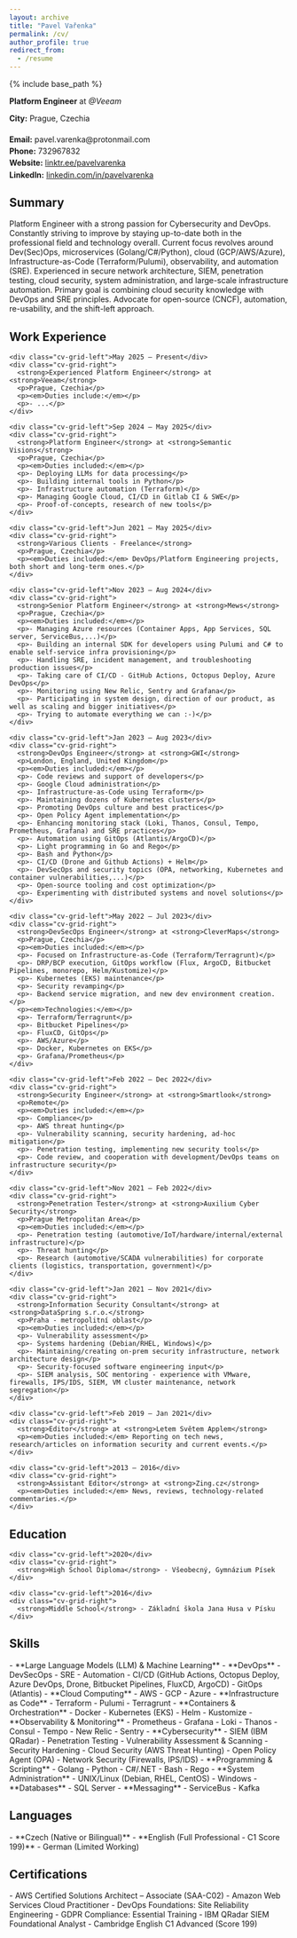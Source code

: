 ```yaml
---
layout: archive
title: "Pavel Vařenka"
permalink: /cv/
author_profile: true
redirect_from:
  - /resume
---
```


{% include base_path %}

<p style="margin-bottom: 0.5em; "><strong>Platform Engineer</strong> at <em>@Veeam</em></p>
<p style="margin-bottom: 1.5em;"><strong>City:</strong> Prague, Czechia</p>

<ul style="list-style: none; padding-left: 0; margin-bottom: 2em;">
  <li style="margin-bottom: 0.3em;"><strong>Email:</strong> pavel.varenka@protonmail.com</li>
  <li style="margin-bottom: 0.3em;"><strong>Phone:</strong> 732967832</li>
  <li style="margin-bottom: 0.3em;"><strong>Website:</strong> <a href="https://linktr.ee/pavelvarenka">linktr.ee/pavelvarenka</a></li>
  <li style="margin-bottom: 0.3em;"><strong>LinkedIn:</strong> <a href="https://www.linkedin.com/in/pavelvarenka">linkedin.com/in/pavelvarenka</a></li>
</ul>

<section class="cv-section">
  <h2 class="cv-section-title">Summary</h2>
  <p>Platform Engineer with a strong passion for Cybersecurity and DevOps. Constantly striving to improve by staying up-to-date both in the professional field and technology overall. Current focus revolves around Dev(Sec)Ops, microservices (Golang/C#/Python), cloud (GCP/AWS/Azure), Infrastructure-as-Code (Terraform/Pulumi), observability, and automation (SRE). Experienced in secure network architecture, SIEM, penetration testing, cloud security, system administration, and large-scale infrastructure automation. Primary goal is combining cloud security knowledge with DevOps and SRE principles. Advocate for open-source (CNCF), automation, re-usability, and the shift-left approach.</p>
</section>

<section class="cv-section">
  <h2 class="cv-section-title">Work Experience</h2>
  <div class="cv-grid">

    <div class="cv-grid-left">May 2025 – Present</div>
    <div class="cv-grid-right">
      <strong>Experienced Platform Engineer</strong> at <strong>Veeam</strong>
      <p>Prague, Czechia</p>
      <p><em>Duties include:</em></p>
      <p>- ...</p>
    </div>

    <div class="cv-grid-left">Sep 2024 – May 2025</div>
    <div class="cv-grid-right">
      <strong>Platform Engineer</strong> at <strong>Semantic Visions</strong>
      <p>Prague, Czechia</p>
      <p><em>Duties included:</em></p>
      <p>- Deploying LLMs for data processing</p>
      <p>- Building internal tools in Python</p>
      <p>- Infrastructure automation (Terraform)</p>
      <p>- Managing Google Cloud, CI/CD in Gitlab CI & SWE</p>
      <p>- Proof-of-concepts, research of new tools</p>
    </div>

    <div class="cv-grid-left">Jun 2021 – May 2025</div>
    <div class="cv-grid-right">
      <strong>Various Clients - Freelance</strong>
      <p>Prague, Czechia</p>
      <p><em>Duties included:</em> DevOps/Platform Engineering projects, both short and long-term ones.</p>
    </div>

    <div class="cv-grid-left">Nov 2023 – Aug 2024</div>
    <div class="cv-grid-right">
      <strong>Senior Platform Engineer</strong> at <strong>Mews</strong>
      <p>Prague, Czechia</p>
      <p><em>Duties included:</em></p>
      <p>- Managing Azure resources (Container Apps, App Services, SQL server, ServiceBus,...)</p>
      <p>- Building an internal SDK for developers using Pulumi and C# to enable self-service infra provisioning</p>
      <p>- Handling SRE, incident management, and troubleshooting production issues</p>
      <p>- Taking care of CI/CD - GitHub Actions, Octopus Deploy, Azure DevOps</p>
      <p>- Monitoring using New Relic, Sentry and Grafana</p>
      <p>- Participating in system design, direction of our product, as well as scaling and bigger initiatives</p>
      <p>- Trying to automate everything we can :-)</p>
    </div>

    <div class="cv-grid-left">Jan 2023 – Aug 2023</div>
    <div class="cv-grid-right">
      <strong>DevOps Engineer</strong> at <strong>GWI</strong>
      <p>London, England, United Kingdom</p>
      <p><em>Duties included:</em></p>
      <p>- Code reviews and support of developers</p>
      <p>- Google Cloud administration</p>
      <p>- Infrastructure-as-Code using Terraform</p>
      <p>- Maintaining dozens of Kubernetes clusters</p>
      <p>- Promoting DevOps culture and best practices</p>
      <p>- Open Policy Agent implementation</p>
      <p>- Enhancing monitoring stack (Loki, Thanos, Consul, Tempo, Prometheus, Grafana) and SRE practices</p>
      <p>- Automation using GitOps (Atlantis/ArgoCD)</p>
      <p>- Light programming in Go and Rego</p>
      <p>- Bash and Python</p>
      <p>- CI/CD (Drone and Github Actions) + Helm</p>
      <p>- DevSecOps and security topics (OPA, networking, Kubernetes and container vulnerabilities,...)</p>
      <p>- Open-source tooling and cost optimization</p>
      <p>- Experimenting with distributed systems and novel solutions</p>
    </div>

    <div class="cv-grid-left">May 2022 – Jul 2023</div>
    <div class="cv-grid-right">
      <strong>DevSecOps Engineer</strong> at <strong>CleverMaps</strong>
      <p>Prague, Czechia</p>
      <p><em>Duties included:</em></p>
      <p>- Focused on Infrastructure-as-Code (Terraform/Terragrunt)</p>
      <p>- DRP/BCP execution, GitOps workflow (Flux, ArgoCD, Bitbucket Pipelines, monorepo, Helm/Kustomize)</p>
      <p>- Kubernetes (EKS) maintenance</p>
      <p>- Security revamping</p>
      <p>- Backend service migration, and new dev environment creation.</p>
      <p><em>Technologies:</em></p>
      <p>- Terraform/Terragrunt</p>
      <p>- Bitbucket Pipelines</p>
      <p>- FluxCD, GitOps</p>
      <p>- AWS/Azure</p>
      <p>- Docker, Kubernetes on EKS</p>
      <p>- Grafana/Prometheus</p>
    </div>

    <div class="cv-grid-left">Feb 2022 – Dec 2022</div>
    <div class="cv-grid-right">
      <strong>Security Engineer</strong> at <strong>Smartlook</strong>
      <p>Remote</p>
      <p><em>Duties included:</em></p>
      <p>- Compliance</p>
      <p>- AWS threat hunting</p>
      <p>- Vulnerability scanning, security hardening, ad-hoc mitigation</p>
      <p>- Penetration testing, implementing new security tools</p>
      <p>- Code review, and cooperation with development/DevOps teams on infrastructure security</p>
    </div>

    <div class="cv-grid-left">Nov 2021 – Feb 2022</div>
    <div class="cv-grid-right">
      <strong>Penetration Tester</strong> at <strong>Auxilium Cyber Security</strong>
      <p>Prague Metropolitan Area</p>
      <p><em>Duties included:</em></p>
      <p>- Penetration testing (automotive/IoT/hardware/internal/external infrastructure)</p>
      <p>- Threat hunting</p>
      <p>- Research (automotive/SCADA vulnerabilities) for corporate clients (logistics, transportation, government)</p>
    </div>

    <div class="cv-grid-left">Jan 2021 – Nov 2021</div>
    <div class="cv-grid-right">
      <strong>Information Security Consultant</strong> at <strong>DataSpring s.r.o.</strong>
      <p>Praha - metropolitní oblast</p>
      <p><em>Duties included:</em></p>
      <p>- Vulnerability assessment</p>
      <p>- Systems hardening (Debian/RHEL, Windows)</p>
      <p>- Maintaining/creating on-prem security infrastructure, network architecture design</p>
      <p>- Security-focused software engineering input</p>
      <p>- SIEM analysis, SOC mentoring - experience with VMware, firewalls, IPS/IDS, SIEM, VM cluster maintenance, network segregation</p>
    </div>

    <div class="cv-grid-left">Feb 2019 – Jan 2021</div>
    <div class="cv-grid-right">
      <strong>Editor</strong> at <strong>Letem Světem Applem</strong>
      <p><em>Duties included:</em> Reporting on tech news, research/articles on information security and current events.</p>
    </div>

    <div class="cv-grid-left">2013 – 2016</div>
    <div class="cv-grid-right">
      <strong>Assistant Editor</strong> at <strong>Zing.cz</strong>
      <p><em>Duties included:</em> News, reviews, technology-related commentaries.</p>
    </div>

  </div> 
</section>

<section class="cv-section">
  <h2 class="cv-section-title">Education</h2>
  <div class="cv-grid">

    <div class="cv-grid-left">2020</div>
    <div class="cv-grid-right">
      <strong>High School Diploma</strong> - Všeobecný, Gymnázium Písek
    </div>

    <div class="cv-grid-left">2016</div>
    <div class="cv-grid-right">
      <strong>Middle School</strong> - Základní škola Jana Husa v Písku
    </div>

  </div> 
</section>

<section class="cv-section">
<h2 class="cv-section-title">Skills</h2>
</section>
- **Large Language Models (LLM) & Machine Learning**
- **DevOps**
  - DevSecOps
  - SRE
  - Automation
  - CI/CD (GitHub Actions, Octopus Deploy, Azure DevOps, Drone, Bitbucket Pipelines, FluxCD, ArgoCD)
  - GitOps (Atlantis)
- **Cloud Computing**
  - AWS
  - GCP
  - Azure
- **Infrastructure as Code**
  - Terraform
  - Pulumi
  - Terragrunt
- **Containers & Orchestration**
  - Docker
  - Kubernetes (EKS)
  - Helm
  - Kustomize
- **Observability & Monitoring**
  - Prometheus
  - Grafana
  - Loki
  - Thanos
  - Consul
  - Tempo
  - New Relic
  - Sentry
- **Cybersecurity**
  - SIEM (IBM QRadar)
  - Penetration Testing
  - Vulnerability Assessment & Scanning
  - Security Hardening
  - Cloud Security (AWS Threat Hunting)
  - Open Policy Agent (OPA)
  - Network Security (Firewalls, IPS/IDS)
- **Programming & Scripting**
  - Golang
  - Python
  - C#/.NET
  - Bash
  - Rego
- **System Administration**
  - UNIX/Linux (Debian, RHEL, CentOS)
  - Windows
- **Databases**
  - SQL Server
- **Messaging**
  - ServiceBus
  - Kafka

<section class="cv-section">
<h2 class="cv-section-title">Languages</h2>
</section>
- **Czech (Native or Bilingual)**
- **English (Full Professional - C1 Score 199)**
- German (Limited Working)

<section class="cv-section">
<h2 class="cv-section-title">Certifications</h2>
</section>
- AWS Certified Solutions Architect – Associate (SAA-C02)
- Amazon Web Services Cloud Practitioner
- DevOps Foundations: Site Reliability Engineering
- GDPR Compliance: Essential Training
- IBM QRadar SIEM Foundational Analyst
- Cambridge English C1 Advanced (Score 199)
